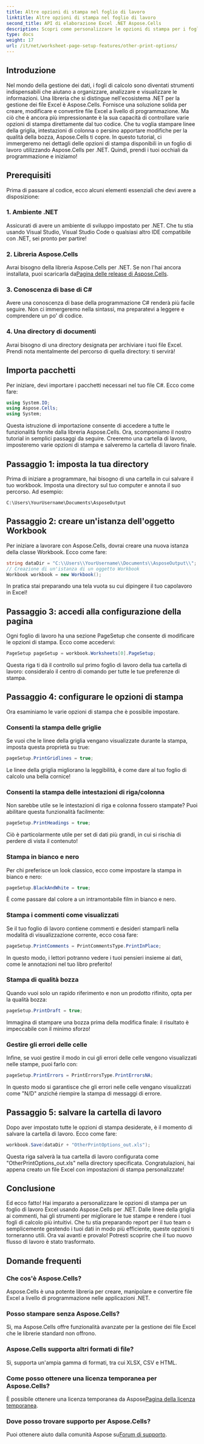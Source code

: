 ```yaml
---
title: Altre opzioni di stampa nel foglio di lavoro
linktitle: Altre opzioni di stampa nel foglio di lavoro
second_title: API di elaborazione Excel .NET Aspose.Cells
description: Scopri come personalizzare le opzioni di stampa per i fogli di lavoro Excel utilizzando Aspose.Cells per .NET in questa guida completa.
type: docs
weight: 17
url: /it/net/worksheet-page-setup-features/other-print-options/
---
```

## Introduzione
Nel mondo della gestione dei dati, i fogli di calcolo sono diventati strumenti indispensabili che aiutano a organizzare, analizzare e visualizzare le informazioni. Una libreria che si distingue nell'ecosistema .NET per la gestione dei file Excel è Aspose.Cells. Fornisce una soluzione solida per creare, modificare e convertire file Excel a livello di programmazione. Ma ciò che è ancora più impressionante è la sua capacità di controllare varie opzioni di stampa direttamente dal tuo codice. Che tu voglia stampare linee della griglia, intestazioni di colonna o persino apportare modifiche per la qualità della bozza, Aspose.Cells ti copre. In questo tutorial, ci immergeremo nei dettagli delle opzioni di stampa disponibili in un foglio di lavoro utilizzando Aspose.Cells per .NET. Quindi, prendi i tuoi occhiali da programmazione e iniziamo!
## Prerequisiti
Prima di passare al codice, ecco alcuni elementi essenziali che devi avere a disposizione:
### 1. Ambiente .NET
Assicurati di avere un ambiente di sviluppo impostato per .NET. Che tu stia usando Visual Studio, Visual Studio Code o qualsiasi altro IDE compatibile con .NET, sei pronto per partire!
### 2. Libreria Aspose.Cells
 Avrai bisogno della libreria Aspose.Cells per .NET. Se non l'hai ancora installata, puoi scaricarla da[Pagina delle release di Aspose.Cells](https://releases.aspose.com/cells/net/).
### 3. Conoscenza di base di C#
Avere una conoscenza di base della programmazione C# renderà più facile seguire. Non ci immergeremo nella sintassi, ma preparatevi a leggere e comprendere un po' di codice.
### 4. Una directory di documenti
Avrai bisogno di una directory designata per archiviare i tuoi file Excel. Prendi nota mentalmente del percorso di quella directory: ti servirà!
## Importa pacchetti
Per iniziare, devi importare i pacchetti necessari nel tuo file C#. Ecco come fare:
```csharp
using System.IO;
using Aspose.Cells;
using System;
```
Questa istruzione di importazione consente di accedere a tutte le funzionalità fornite dalla libreria Aspose.Cells.
Ora, scomponiamo il nostro tutorial in semplici passaggi da seguire. Creeremo una cartella di lavoro, imposteremo varie opzioni di stampa e salveremo la cartella di lavoro finale.
## Passaggio 1: imposta la tua directory
Prima di iniziare a programmare, hai bisogno di una cartella in cui salvare il tuo workbook. Imposta una directory sul tuo computer e annota il suo percorso. Ad esempio:
```plaintext
C:\Users\YourUsername\Documents\AsposeOutput
```
## Passaggio 2: creare un'istanza dell'oggetto Workbook
Per iniziare a lavorare con Aspose.Cells, dovrai creare una nuova istanza della classe Workbook. Ecco come fare:
```csharp
string dataDir = "C:\\Users\\YourUsername\\Documents\\AsposeOutput\\";
// Creazione di un'istanza di un oggetto Workbook
Workbook workbook = new Workbook();
```
In pratica stai preparando una tela vuota su cui dipingere il tuo capolavoro in Excel!
## Passaggio 3: accedi alla configurazione della pagina
Ogni foglio di lavoro ha una sezione PageSetup che consente di modificare le opzioni di stampa. Ecco come accedervi:
```csharp
PageSetup pageSetup = workbook.Worksheets[0].PageSetup;
```
Questa riga ti dà il controllo sul primo foglio di lavoro della tua cartella di lavoro: consideralo il centro di comando per tutte le tue preferenze di stampa.
## Passaggio 4: configurare le opzioni di stampa
Ora esaminiamo le varie opzioni di stampa che è possibile impostare.
### Consenti la stampa delle griglie
Se vuoi che le linee della griglia vengano visualizzate durante la stampa, imposta questa proprietà su true:
```csharp
pageSetup.PrintGridlines = true;
```
Le linee della griglia migliorano la leggibilità, è come dare al tuo foglio di calcolo una bella cornice!
### Consenti la stampa delle intestazioni di riga/colonna
Non sarebbe utile se le intestazioni di riga e colonna fossero stampate? Puoi abilitare questa funzionalità facilmente:
```csharp
pageSetup.PrintHeadings = true;
```
Ciò è particolarmente utile per set di dati più grandi, in cui si rischia di perdere di vista il contenuto!
### Stampa in bianco e nero
Per chi preferisce un look classico, ecco come impostare la stampa in bianco e nero:
```csharp
pageSetup.BlackAndWhite = true;
```
È come passare dal colore a un intramontabile film in bianco e nero.
### Stampa i commenti come visualizzati
Se il tuo foglio di lavoro contiene commenti e desideri stamparli nella modalità di visualizzazione corrente, ecco cosa fare:
```csharp
pageSetup.PrintComments = PrintCommentsType.PrintInPlace;
```
In questo modo, i lettori potranno vedere i tuoi pensieri insieme ai dati, come le annotazioni nel tuo libro preferito!
### Stampa di qualità bozza
Quando vuoi solo un rapido riferimento e non un prodotto rifinito, opta per la qualità bozza:
```csharp
pageSetup.PrintDraft = true;
```
Immagina di stampare una bozza prima della modifica finale: il risultato è impeccabile con il minimo sforzo!
### Gestire gli errori delle celle
Infine, se vuoi gestire il modo in cui gli errori delle celle vengono visualizzati nelle stampe, puoi farlo con:
```csharp
pageSetup.PrintErrors = PrintErrorsType.PrintErrorsNA;
```
In questo modo si garantisce che gli errori nelle celle vengano visualizzati come "N/D" anziché riempire la stampa di messaggi di errore.
## Passaggio 5: salvare la cartella di lavoro
Dopo aver impostato tutte le opzioni di stampa desiderate, è il momento di salvare la cartella di lavoro. Ecco come fare:
```csharp
workbook.Save(dataDir + "OtherPrintOptions_out.xls");
```
Questa riga salverà la tua cartella di lavoro configurata come "OtherPrintOptions_out.xls" nella directory specificata. Congratulazioni, hai appena creato un file Excel con impostazioni di stampa personalizzate!
## Conclusione
Ed ecco fatto! Hai imparato a personalizzare le opzioni di stampa per un foglio di lavoro Excel usando Aspose.Cells per .NET. Dalle linee della griglia ai commenti, hai gli strumenti per migliorare le tue stampe e rendere i tuoi fogli di calcolo più intuitivi. Che tu stia preparando report per il tuo team o semplicemente gestendo i tuoi dati in modo più efficiente, queste opzioni ti torneranno utili. Ora vai avanti e provalo! Potresti scoprire che il tuo nuovo flusso di lavoro è stato trasformato.
## Domande frequenti
### Che cos'è Aspose.Cells?  
Aspose.Cells è una potente libreria per creare, manipolare e convertire file Excel a livello di programmazione nelle applicazioni .NET.
### Posso stampare senza Aspose.Cells?  
Sì, ma Aspose.Cells offre funzionalità avanzate per la gestione dei file Excel che le librerie standard non offrono.
### Aspose.Cells supporta altri formati di file?  
Sì, supporta un'ampia gamma di formati, tra cui XLSX, CSV e HTML.
### Come posso ottenere una licenza temporanea per Aspose.Cells?  
 È possibile ottenere una licenza temporanea da Aspose[Pagina della licenza temporanea](https://purchase.aspose.com/temporary-license/).
### Dove posso trovare supporto per Aspose.Cells?  
 Puoi ottenere aiuto dalla comunità Aspose su[Forum di supporto](https://forum.aspose.com/c/cells/9).